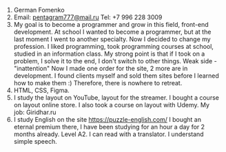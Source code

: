 1. German Fomenko
2. Email: pentagram777@mail.ru Tel: +7 996 228 3009
3. My goal is to become a programmer and grow in this field, front-end development. At school I wanted to become a programmer, but at the last moment I went to another specialty. Now I decided to change my profession. I liked programming, took programming courses at school, studied in an information class.
My strong point is that if I took on a problem, I solve it to the end, I don't switch to other things. Weak side - "inattention"
Now I made one order for the site, 2 more are in development. I found clients myself and sold them sites before I learned how to make them :) Therefore, there is nowhere to retreat.
4. HTML, CSS, Figma.
5. I study the layout on YouTube, layout for the streamer. I bought a course on layout online store. I also took a course on layout with Udemy. My job: Giridhar.ru
6. I study English on the site https://puzzle-english.com/ I bought an eternal premium there, I have been studying for an hour a day for 2 months already. Level A2. I can read with a translator. I understand simple speech.
